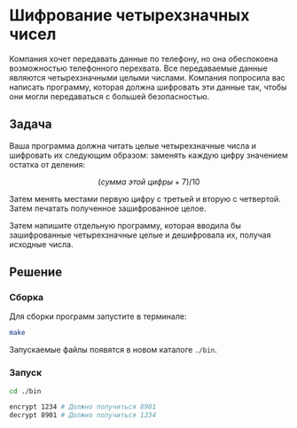 # Шифрование четырехзначных чисел

Компания хочет передавать данные по телефону, но она обеспокоена возможностью телефонного перехвата. Все передаваемые данные являются четырехзначными целыми числами. Компания попросила вас написать программу, которая должна шифровать эти данные так, чтобы они могли передаваться с большей безопасностью.

## Задача

Ваша программа должна читать целые четырехзначные числа и шифровать их следующим образом: заменять каждую цифру значением остатка от деления:

$$(сумма\ этой\ цифры + 7) / 10$$

Затем менять местами первую цифру с третьей и вторую с четвертой. Затем печатать полученное зашифрованное целое.

Затем напишите отдельную программу, которая вводила бы зашифрованные четырехзначные целые и дешифровала их, получая исходные числа.

## Решение

### Сборка

Для сборки программ запустите в терминале:

```bash
make
```

Запускаемые файлы появятся в новом каталоге `./bin`.

### Запуск

```bash
cd ./bin

encrypt 1234 # Должно получиться 8901
decrypt 8901 # Должно получиться 1234
```

